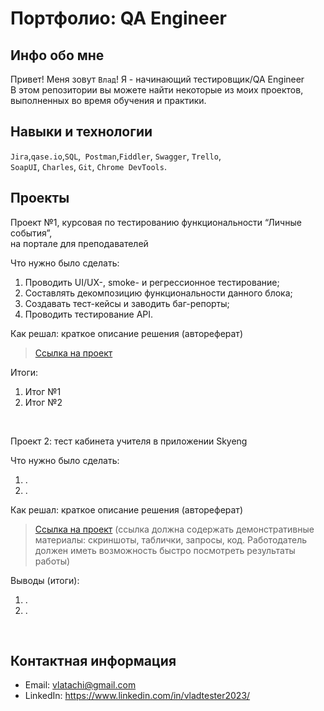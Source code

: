 # Портфолио: QA Engineer 

## Инфо обо мне 

Привет! Меня зовут ``Влад``! Я - начинающий тестировщик/QA Engineer <br>
В этом репозитории вы можете найти некоторые из моих проектов, выполненных во время обучения и практики.
<br>

## Навыки и технологии
``Jira``,``qase.io``,``SQL``,`` Postman``,``Fiddler``, ``Swagger``, ``Trello``, <br>
``SoapUI``, ``Charles``, ``Git``, ``Chrome DevTools``.




## Проекты

<p> Проект №1, курсовая по тестированию функциональности “Личные события”, <br>
  на портале для преподавателей</p>
<p>Что нужно было сделать:<p>
<ol>
  <li>Проводить UI/UX-, smoke- и регрессионное тестирование;</li>
  <li>Составлять декомпозицию функциональности данного блока;</li>
  <li>Создавать тест-кейсы и заводить баг-репорты;</li>
  <li>Проводить тестирование API.</li>
</ol>

<p>Как решал: краткое описание решения (автореферат)<p>

> <a href="https://octagonal-chestnut-845.notion.site/1-2-a2c548ca53bd4a52b12f8d2c0ffbe155?pvs=4">Ссылка на проект</a>
 
 <p>Итоги:<p>
<ol>
  <li>Итог №1</li>
  <li>Итог №2</li>
</ol>

<br> 

<p> Проект 2: тест кабинета учителя в приложении Skyeng</p>
<p>Что нужно было сделать:<p>
<ol>
  <li>.</li>
  <li>.</li>
</ol>

<p>Как решал: краткое описание решения (автореферат)<p>

>  <a href="">Ссылка на проект</a>
  (ссылка должна содержать демонстративные материалы: скриншоты, таблички, запросы, код. Работодатель должен иметь возможность быстро посмотреть результаты работы)
 
 <p>Выводы (итоги):<p>
<ol>
  <li>.</li>
  <li>.</li>
</ol>

<br>




## Контактная информация
- Email: vlatachi@gmail.com
- LinkedIn: https://www.linkedin.com/in/vladtester2023/
